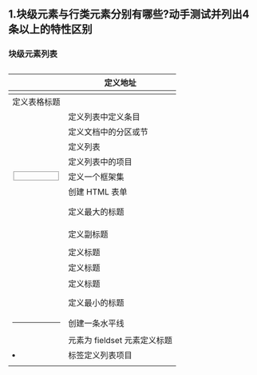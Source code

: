 ## 1.块级元素与行类元素分别有哪些?动手测试并列出4条以上的特性区别

### 块级元素列表

| <address>  | 定义地址                             |
| ---------- | -------------------------------- |
| <caption>  | 定义表格标题                           |
| <dd>       | 定义列表中定义条目                        |
| <div>      | 定义文档中的分区或节                       |
| <dl>       | 定义列表                             |
| <dt>       | 定义列表中的项目                         |
| <fieldset> | 定义一个框架集                          |
| <form>     | 创建 HTML 表单                       |
| <h1>       | 定义最大的标题                          |
| <h2>       | 定义副标题                            |
| <h3>       | 定义标题                             |
| <h4>       | 定义标题                             |
| <h5>       | 定义标题                             |
| <h6>       | 定义最小的标题                          |
| <hr>       | 创建一条水平线                          |
| <legend>   | 元素为 fieldset 元素定义标题              |
| <li>       | 标签定义列表项目                         |
| <noframes> | 为那些不支持框架的浏览器显示文本，于 frameset 元素内部 |
| <noscript> | 定义在脚本未被执行时的替代内容                  |
| <ol>       | 定义有序列表                           |
| <ul>       | 定义无序列表                           |
| <p>        | 标签定义段落                           |
| <pre>      | 定义预格式化的文本                        |
| <table>    | 标签定义 HTML 表格                     |
| <tbody>    | 标签表格主体（正文）                       |
| <td>       | 表格中的标准单元格                        |
| <tfoot>    | 定义表格的页脚（脚注或表注）                   |
| <th>       | 定义表头单元格                          |
| <thead>    | 标签定义表格的表头                        |
| <tr>       | 定义表格中的行                          |



### 行内元素列表

| <a>        | 标签可定义锚               |
| ---------- | -------------------- |
| <abbr>     | 表示一个缩写形式             |
| <acronym>  | 定义只取首字母缩写            |
| <b>        | 字体加粗                 |
| <bdo>      | 可覆盖默认的文本方向           |
| <big>      | 大号字体加粗               |
| <br>       | 换行                   |
| <cite>     | 引用进行定义               |
| <code>     | 定义计算机代码文本            |
| <dfn>      | 定义一个定义项目             |
| <em>       | 定义为强调的内容             |
| <i>        | 斜体文本效果               |
| <img>      | 向网页中嵌入一幅图像           |
| <input>    | 输入框                  |
| <kbd>      | 定义键盘文本               |
| <label>    | 标签为 input 元素定义标注（标记） |
| <q>        | 定义短的引用               |
| <samp>     | 定义样本文本               |
| <select>   | 创建单选或多选菜单            |
| <small>    | 呈现小号字体效果             |
| <span>     | 组合文档中的行内元素           |
| <strong>   | 语气更强的强调的内容           |
| <sub>      | 定义下标文本               |
| <sup>      | 定义上标文本               |
| <textarea> | 多行的文本输入控件            |
| <tt>       | 打字机或者等宽的文本效果         |
| <var>      | 定义变量                 |



